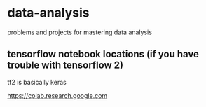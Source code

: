 # data-analysis

problems and projects for mastering data analysis

## tensorflow notebook locations (if you have trouble with tensorflow 2)

tf2 is basically keras

https://colab.research.google.com

